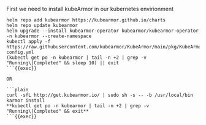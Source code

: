 First we need to install kubeArmor in our kubernetes envirionment

```plain
helm repo add kubearmor https://kubearmor.github.io/charts
helm repo update kubearmor
helm upgrade --install kubearmor-operator kubearmor/kubearmor-operator -n kubearmor --create-namespace
kubectl apply -f https://raw.githubusercontent.com/kubearmor/KubeArmor/main/pkg/KubeArmorOperator/config/samples/sample-config.yml
(kubectl get po -n kubearmor | tail -n +2 | grep -v "Running\|Completed" && sleep 10) || exit
```{{exec}}

OR

```plain
curl -sfL http://get.kubearmor.io/ | sudo sh -s -- -b /usr/local/bin
karmor install
**kubectl get po -n kubearmor | tail -n +2 | grep -v "Running\|Completed" && exit**
```{{exec}}


